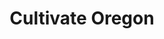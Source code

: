 ---
layout: project
title: Cultivate Oregon
name_for_thumbnail: Cultivate<br>Oregon
client: Cultivate Oregon
thumbnail_image: /uploads/site-image-cultivate-oregon.jpg
header_image: /uploads/site-image-cultivate-oregon.jpg
platforms: [NationBuilder, Bootstrap 3]
year: 2017
roles: Frontend & backend development
web:
  domain_pretty: www.cultivateoregon.org
  launch_url: https://www.cultivateoregon.org/
  images:
    - /uploads/site-web-cultivate-oregon.png
type: Campaign Website
category: Coded for Code Nation
tags: [Campaign Platform, Campaign Featured, Theme Dark]
type_slug: project
order: 17
---